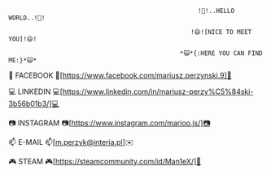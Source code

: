                                                         !👋!..HELLO WORLD..!👋!
   
                                                      !😄![NICE TO MEET YOU]!😄!
   
                                                   *🙀*{:HERE YOU CAN FIND ME:}*🙀*


📲 FACEBOOK 📲[https://www.facebook.com/mariusz.perzynski.9]📲


💻 LINKEDIN 💻[https://www.linkedin.com/in/mariusz-perzy%C5%84ski-3b56b01b3/]💻



📷 INSTAGRAM 📷[https://www.instagram.com/marioo.js/]📷



📫 E-MAIL 📫[m.perzyk@interia.pl]✉️


🎮 STEAM 🎮[https://steamcommunity.com/id/Man1eX/]👾




